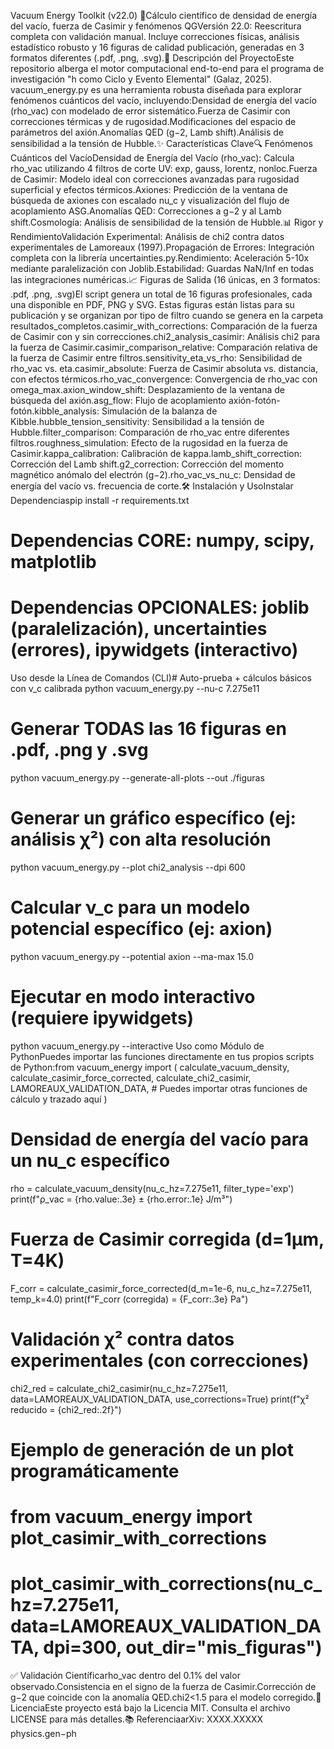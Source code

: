Vacuum Energy Toolkit (v22.0) 🌌Cálculo científico de densidad de energía del vacío, fuerza de Casimir y fenómenos QGVersión 22.0: Reescritura completa con validación manual. Incluye correcciones físicas, análisis estadístico robusto y 16 figuras de calidad publicación, generadas en 3 formatos diferentes (.pdf, .png, .svg).🚀 Descripción del ProyectoEste repositorio alberga el motor computacional end-to-end para el programa de investigación "h como Ciclo y Evento Elemental" (Galaz, 2025). vacuum_energy.py es una herramienta robusta diseñada para explorar fenómenos cuánticos del vacío, incluyendo:Densidad de energía del vacío (rho_vac) con modelado de error sistemático.Fuerza de Casimir con correcciones térmicas y de rugosidad.Modificaciones del espacio de parámetros del axión.Anomalías QED (g−2, Lamb shift).Análisis de sensibilidad a la tensión de Hubble.✨ Características Clave🔍 Fenómenos Cuánticos del VacíoDensidad de Energía del Vacío (rho_vac): Calcula rho_vac utilizando 4 filtros de corte UV: exp, gauss, lorentz, nonloc.Fuerza de Casimir: Modelo ideal con correcciones avanzadas para rugosidad superficial y efectos térmicos.Axiones: Predicción de la ventana de búsqueda de axiones con escalado nu_c y visualización del flujo de acoplamiento ASG.Anomalías QED: Correcciones a g−2 y al Lamb shift.Cosmología: Análisis de sensibilidad de la tensión de Hubble.📊 Rigor y RendimientoValidación Experimental: Análisis de chi2 contra datos experimentales de Lamoreaux (1997).Propagación de Errores: Integración completa con la librería uncertainties.py.Rendimiento: Aceleración 5-10x mediante paralelización con Joblib.Estabilidad: Guardas NaN/Inf en todas las integraciones numéricas.📈 Figuras de Salida (16 únicas, en 3 formatos: .pdf, .png, .svg)El script genera un total de 16 figuras profesionales, cada una disponible en PDF, PNG y SVG. Estas figuras están listas para su publicación y se organizan por tipo de filtro cuando se genera en la carpeta resultados_completos.casimir_with_corrections: Comparación de la fuerza de Casimir con y sin correcciones.chi2_analysis_casimir: Análisis chi2 para la fuerza de Casimir.casimir_comparison_relative: Comparación relativa de la fuerza de Casimir entre filtros.sensitivity_eta_vs_rho: Sensibilidad de rho_vac vs. eta.casimir_absolute: Fuerza de Casimir absoluta vs. distancia, con efectos térmicos.rho_vac_convergence: Convergencia de rho_vac con omega_max.axion_window_shift: Desplazamiento de la ventana de búsqueda del axión.asg_flow: Flujo de acoplamiento axión-fotón-fotón.kibble_analysis: Simulación de la balanza de Kibble.hubble_tension_sensitivity: Sensibilidad a la tensión de Hubble.filter_comparison: Comparación de rho_vac entre diferentes filtros.roughness_simulation: Efecto de la rugosidad en la fuerza de Casimir.kappa_calibration: Calibración de kappa.lamb_shift_correction: Corrección del Lamb shift.g2_correction: Corrección del momento magnético anómalo del electrón (g−2).rho_vac_vs_nu_c: Densidad de energía del vacío vs. frecuencia de corte.🛠️ Instalación y UsoInstalar Dependenciaspip install -r requirements.txt
# Dependencias CORE: numpy, scipy, matplotlib
# Dependencias OPCIONALES: joblib (paralelización), uncertainties (errores), ipywidgets (interactivo)
Uso desde la Línea de Comandos (CLI)# Auto-prueba + cálculos básicos con ν_c calibrada
python vacuum_energy.py --nu-c 7.275e11

# Generar TODAS las 16 figuras en .pdf, .png y .svg
python vacuum_energy.py --generate-all-plots --out ./figuras

# Generar un gráfico específico (ej: análisis χ²) con alta resolución
python vacuum_energy.py --plot chi2_analysis --dpi 600

# Calcular ν_c para un modelo potencial específico (ej: axion)
python vacuum_energy.py --potential axion --ma-max 15.0

# Ejecutar en modo interactivo (requiere ipywidgets)
python vacuum_energy.py --interactive
Uso como Módulo de PythonPuedes importar las funciones directamente en tus propios scripts de Python:from vacuum_energy import (
    calculate_vacuum_density, calculate_casimir_force_corrected,
    calculate_chi2_casimir, LAMOREAUX_VALIDATION_DATA,
    # Puedes importar otras funciones de cálculo y trazado aquí
)

# Densidad de energía del vacío para un nu_c específico
rho = calculate_vacuum_density(nu_c_hz=7.275e11, filter_type='exp')
print(f"ρ_vac = {rho.value:.3e} ± {rho.error:.1e} J/m³")

# Fuerza de Casimir corregida (d=1µm, T=4K)
F_corr = calculate_casimir_force_corrected(d_m=1e-6, nu_c_hz=7.275e11, temp_k=4.0)
print(f"F_corr (corregida) = {F_corr:.3e} Pa")

# Validación χ² contra datos experimentales (con correcciones)
chi2_red = calculate_chi2_casimir(nu_c_hz=7.275e11, data=LAMOREAUX_VALIDATION_DATA, use_corrections=True)
print(f"χ² reducido = {chi2_red:.2f}")

# Ejemplo de generación de un plot programáticamente
# from vacuum_energy import plot_casimir_with_corrections
# plot_casimir_with_corrections(nu_c_hz=7.275e11, data=LAMOREAUX_VALIDATION_DATA, dpi=300, out_dir="mis_figuras")
✅ Validación Científicarho_vac dentro del 0.1% del valor observado.Consistencia en el signo de la fuerza de Casimir.Corrección de g−2 que coincide con la anomalía QED.chi2\<1.5 para el modelo corregido.📄 LicenciaEste proyecto está bajo la Licencia MIT. Consulta el archivo LICENSE para más detalles.📚 ReferenciaarXiv: XXXX.XXXXX physics.gen−ph
